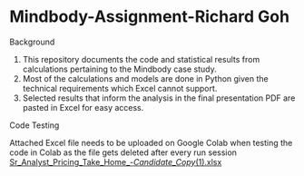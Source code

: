 # Mindbody-Assignment-Richard Goh
Background 
1. This repository documents the code and statistical results from calculations pertaining to the Mindbody case study. 
2. Most of the calculations and models are done in Python given the technical requirements which Excel cannot support. 
3. Selected results that inform the analysis in the final presentation PDF are pasted in Excel for easy access. 

Code Testing

Attached Excel file needs to be uploaded on Google Colab when testing the code in Colab as the file gets deleted after every run session [Sr_Analyst_Pricing_Take_Home_-_Candidate_Copy_(1).xlsx](https://github.com/user-attachments/files/21468496/Sr_Analyst_Pricing_Take_Home_-_Candidate_Copy_.1.xlsx)
